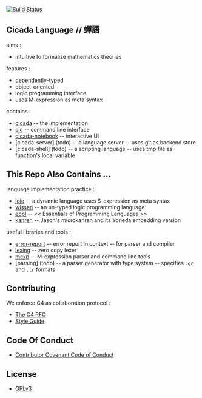 [![Build Status](https://travis-ci.com/xieyuheng/cicada.svg?branch=master)](https://travis-ci.com/xieyuheng/cicada)

## Cicada Language // 蟬語

aims :
- intuitive to formalize mathematics theories

features :
- dependently-typed
- object-oriented
- logic programming interface
- uses M-expression as meta syntax

contains :
- [cicada](cicada/README.md) -- the implementation
- [cic](cic/README.md) -- command line interface
- [cicada-notebook](cicada-notebook/README.md) -- interactive UI
- [cicada-server] (todo) -- a language server -- uses git as backend store
- [cicada-shell] (todo) -- a scripting language -- uses tmp file as function's local variable

## This Repo Also Contains ...

language implementation practice :
- [jojo](jojo/README.md) -- a dynamic language uses S-expression as meta syntax
- [wissen](wissen/README.md) -- an un-typed logic programming language
- [eopl](eopl/README.md) -- << Essentials of Programming Languages >>
- [kanren](kanren/README.md) -- Jason's microkanren and its Yoneda embedding version

useful libraries and tools :
- [error-report](error-report/README.md) -- error report in context -- for parser and compiler
- [lexing](lexing/README.md) -- zero copy lexer
- [mexp](mexp/README.md) -- M-expression parser and command line tools
- [parsing] (todo) -- a parser generator with type system -- specifies `.gr` and `.tr` formats

## Contributing

We enforce C4 as collaboration protocol :
- [The C4 RFC](https://rfc.zeromq.org/spec:42/C4)
- [Style Guide](STYLE-GUIDE.md)

## Code Of Conduct

- [Contributor Covenant Code of Conduct](CODE-OF-CONDUCT.md)

## License

- [GPLv3](LICENSE)
